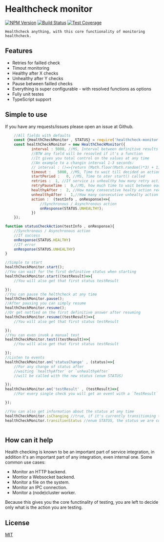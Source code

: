 # Healthcheck monitor

[![NPM Version][npm-image]][npm-url]
[![Build Status][travis-image]][travis-url]
[![Test Coverage][coveralls-image]][coveralls-url]

    Healthcheck anything, with this core functionality of monitoring healthcheck.

## Features
  * Retries for failled check
  * Timout monitoring
  * Healthy after X checks
  * Unhealthy after Y checks
  * Pause between failled checks
  * Everything is super configurable - with resolved functions as options
  * Fully unit testes
  * TypeScript support


## Simple to use
If you have any requests/issues please open an issue at Github.
```js
    //All fields with defaults
    const {HealthCheckMonitor , STATUS} = require('healthcheck-monitor');
    const healthCheckMonitor = new HealthCheckMonitor({
            interval : 5000, //MS, Interval between definitive results
            //BTW any field will be resovled if it's a function
            //It gives you total control on the values at any time
            //An example to a changin interval 1-3 seconds:
            // interval : ()=>{return (Math.floor(Math.random()*3) + 1)*1000},
            timeout :   5000, //MS, Time to wait till decided an action will be dicarded due to a timeout
            startPeriod :   0, //MS, Time to ater start() called
            retries :  1, //If service is unhealthy how many retry action to preform till definitive test result.
            retryPauseTime :  0,//MS, how much time to wait between each retry
            healthyAfter :  2, //How many consecutive healty action recorded before deciding the status is healty
            unhealthyAfter :  1,//How many consecutive unhealty action recorded before deciding the status is unhealty
            action :  (testInfo , onResponse)=>{
                //Synchronous / Asynchronous action
                onResponse(STATUS.UNHEALTHY);
            })
    });

function statusCheckAction(testInfo , onResponse){
    //Synchronous / Asynchronous action
    //If success
    onResponse(STATUS.HEALTHY)
    //If error
    onResponse(STATUS.UNHEALTHY)
}

//Simple to start
healthCheckMonitor.start();
//You can wait for the first definitive status when starting
healthCheckMonitor.start((testResult)=>{
    //You will also get that first status testResult

});
//You can pause the helthcheck at any time
healthCheckMonitor.pause();
//After pausing you can simply resume
healthCheckMonitor.resume();
//Or get notfied on the first definitive answer after resuming
healthCheckMonitor.resume((testResult)=>{
    //You will also get that first status testResult

});
//You can even invok a manual test
healthCheckMonitor.test((testResult)=>{
    //You will also get that first status testResult

});
//Listen to events
healthCheckMonitor.on('statusChange' , (status)=>{
    //For any change of status after 
    //waiting `healthyAfter` or `unhealthyAfter`
    //will be called with the new status (enum STATUS)

});
healthCheckMonitor.on('testResult' , (testResult)=>{
    //For every single check you will get an event with a `TestResult`

});

//You can also get information about the status at any time
healthCheckMonitor.isChanging //true, if it's currently transitioning to a different status
healthCheckMonitor.transitionStatus //enum STATUS, the status we are currently transitioning to.



```

## How can it help
Health checking is known to be an important part of service integration, in addition it's an important part of any integration, even internal one.
Some common use cases:
   * Monitor an HTTP backend.
   * Montior a Websocket backend.
   * Monitor a file on the system.
   * Monitor an IPC connection.
   * Monitor a (node)cluster worker.

Because this gives you the core functinality of testing, you are left to decide only what is the action you are testing.

## License

  [MIT](LICENSE)

[npm-image]: https://img.shields.io/npm/v/healthcheck-monitor.svg
[npm-url]: https://npmjs.org/package/healthcheck-monitor
[travis-image]: https://img.shields.io/travis/hisco/healthcheck-monitor/master.svg?style=flat-square
[travis-url]: https://travis-ci.org/hisco/healthcheck-monitor
[coveralls-image]: https://coveralls.io/repos/github/hisco/healthcheck-monitor/badge.svg?branch=master
[coveralls-url]: https://coveralls.io/github/hisco/healthcheck-monitor?branch=master





